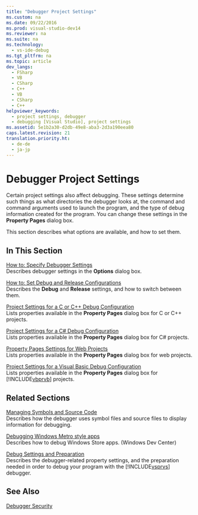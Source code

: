 ```yaml
---
title: "Debugger Project Settings"
ms.custom: na
ms.date: 09/22/2016
ms.prod: visual-studio-dev14
ms.reviewer: na
ms.suite: na
ms.technology: 
  - vs-ide-debug
ms.tgt_pltfrm: na
ms.topic: article
dev_langs: 
  - FSharp
  - VB
  - CSharp
  - C++
  - VB
  - CSharp
  - C++
helpviewer_keywords: 
  - project settings, debugger
  - debugging [Visual Studio], project settings
ms.assetid: 5e1b2a30-d2db-49e8-aba3-2d3a190eea80
caps.latest.revision: 21
translation.priority.ht: 
  - de-de
  - ja-jp
---
```

# Debugger Project Settings
Certain project settings also affect debugging. These settings determine such things as what directories the debugger looks at, the command and command arguments used to launch the program, and the type of debug information created for the program. You can change these settings in the **Property Pages** dialog box.  
  
 This section describes what options are available, and how to set them.  
  
## In This Section  
 [How to: Specify Debugger Settings](../vs140/how-to--specify-debugger-settings.md)  
 Describes debugger settings in the **Options** dialog box.  
  
 [How to: Set Debug and Release Configurations](../vs140/how-to--set-debug-and-release-configurations.md)  
 Describes the **Debug** and **Release** settings, and how to switch between them.  
  
 [Project Settings for a C or C++ Debug Configuration](../vs140/project-settings-for-a-c---debug-configuration.md)  
 Lists properties available in the **Property Pages** dialog box for C or C++ projects.  
  
 [Project Settings for a C# Debug Configuration](../vs140/project-settings-for--csharp-debug-configurations.md)  
 Lists properties available in the **Property Pages** dialog box for C# projects.  
  
 [Property Pages Settings for Web Projects](../vs140/property-pages-settings-for-web-projects.md)  
 Lists properties available in the **Property Pages** dialog box for web projects.  
  
 [Project Settings for a Visual Basic Debug Configuration](../vs140/project-settings-for-a-visual-basic-debug-configuration.md)  
 Lists properties available in the **Property Pages** dialog box for [!INCLUDE[vbprvb](../vs140/includes/vbprvb_md.md)] projects.  
  
## Related Sections  
 [Managing Symbols and Source Code](../vs140/specify-symbol--.pdb--and-source-files-in-the-visual-studio-debugger.md)  
 Describes how the debugger uses symbol files and source files to display information for debugging.  
  
 [Debugging Windows Metro style apps](../vs140/debug-store-apps-in-visual-studio.md)  
 Describes how to debug Windows Store apps. (Windows Dev Center)  
  
 [Debug Settings and Preparation](../vs140/debugger-settings-and-preparation.md)  
 Describes the debugger-related property settings, and the preparation needed in order to debug your program with the [!INCLUDE[vsprvs](../vs140/includes/vsprvs_md.md)] debugger.  
  
## See Also  
 [Debugger Security](../vs140/debugger-security.md)